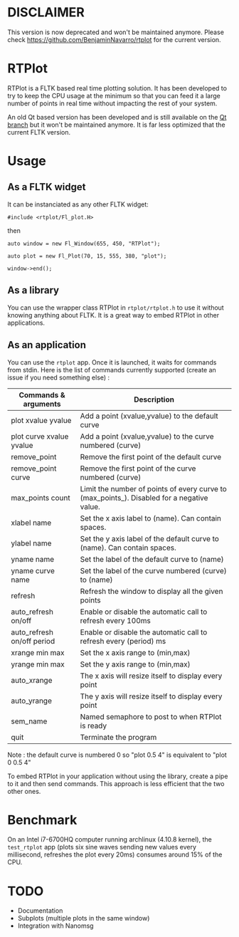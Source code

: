 # DISCLAIMER

This version is now deprecated and won't be maintained anymore. Please check https://github.com/BenjaminNavarro/rtplot for the current version.

# RTPlot
RTPlot is a FLTK based real time plotting solution. It has been developed to try to keep the CPU usage at the minimum so that you can feed it a large number of points in real time without impacting the rest of your system.

An old Qt based version has been developed and is still available on the [Qt branch](https://github.com/BenjaminNavarro/RTPlot-OLD/tree/Qt) but it won't be maintained anymore. It is far less optimized that the current FLTK version.

# Usage

## As a FLTK widget
It can be instanciated as any other FLTK widget:
```
#include <rtplot/Fl_plot.H>
```
then
```
auto window = new Fl_Window(655, 450, "RTPlot");

auto plot = new Fl_Plot(70, 15, 555, 380, "plot");

window->end();
```

## As a library
You can use the wrapper class RTPlot in `rtplot/rtplot.h` to use it without knowing anything about FLTK. It is a great way to embed RTPlot in other applications.

## As an application
You can use the `rtplot` app. Once it is launched, it waits for commands from stdin. Here is the list of commands currently supported (create an issue if you need something else) :

| **Commands & arguments**   | **Description**                                                                            |
|----------------------------|--------------------------------------------------------------------------------------------|
| plot xvalue yvalue         | Add a point (xvalue,yvalue) to the default curve                                           |
| plot curve xvalue yvalue   | Add a point (xvalue,yvalue) to the curve numbered (curve)                                  |
| remove_point               | Remove the first point of the default curve                                                |
| remove_point curve         | Remove the first point of the curve numbered (curve)                                       |
| max_points count           | Limit the number of points of every curve to (max_points_). Disabled for a negative value. |
| xlabel name                | Set the x axis label to (name). Can contain spaces.                                        |
| ylabel name                | Set the y axis label of the default curve to (name). Can contain spaces.                   |
| yname name                 | Set the label of the default curve to (name)                                               |
| yname curve name           | Set the label of the curve numbered (curve) to (name)                                      |
| refresh                    | Refresh the window to display all the given points                                         |
| auto_refresh on/off        | Enable or disable the automatic call to refresh every 100ms                                |
| auto_refresh on/off period | Enable or disable the automatic call to refresh every (period) ms                          |
| xrange min max             | Set the x axis range to (min,max)                                                          |
| yrange min max             | Set the y axis range to (min,max)                                                          |
| auto_xrange                | The x axis will resize itself to display every point                                       |
| auto_yrange                | The y axis will resize itself to display every point                                       |
| sem_name                   | Named semaphore to post to when RTPlot is ready                                            |
| quit                       | Terminate the program                                                                      |

Note : the default curve is numbered 0 so "plot 0.5 4" is equivalent to "plot 0 0.5 4"

To embed RTPlot in your application without using the library, create a pipe to it and then send commands. This approach is less efficient that the two other ones.

# Benchmark
On an Intel i7-6700HQ computer running archlinux (4.10.8 kernel), the `test_rtplot` app (plots six sine waves sending new values every millisecond, refreshes the plot every 20ms) consumes around 15% of the CPU.

# TODO
 * Documentation
 * Subplots (multiple plots in the same window)
 * Integration with Nanomsg
